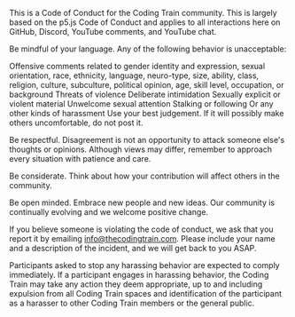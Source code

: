 This is a Code of Conduct for the Coding Train community. This is largely based on the p5.js Code of Conduct and applies to all interactions here on GitHub, Discord, YouTube comments, and YouTube chat.

Be mindful of your language. Any of the following behavior is unacceptable:

Offensive comments related to gender identity and expression, sexual orientation, race, ethnicity, language, neuro-type, size, ability, class, religion, culture, subculture, political opinion, age, skill level, occupation, or background
Threats of violence
Deliberate intimidation
Sexually explicit or violent material
Unwelcome sexual attention
Stalking or following
Or any other kinds of harassment
Use your best judgement. If it will possibly make others uncomfortable, do not post it.

Be respectful. Disagreement is not an opportunity to attack someone else's thoughts or opinions. Although views may differ, remember to approach every situation with patience and care.

Be considerate. Think about how your contribution will affect others in the community.

Be open minded. Embrace new people and new ideas. Our community is continually evolving and we welcome positive change.

If you believe someone is violating the code of conduct, we ask that you report it by emailing info@thecodingtrain.com. Please include your name and a description of the incident, and we will get back to you ASAP.

Participants asked to stop any harassing behavior are expected to comply immediately. If a participant engages in harassing behavior, the Coding Train may take any action they deem appropriate, up to and including expulsion from all Coding Train spaces and identification of the participant as a harasser to other Coding Train members or the general public.

